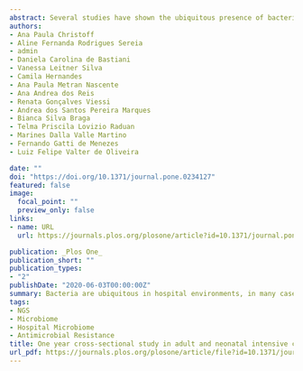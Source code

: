 ```yaml
---
abstract: Several studies have shown the ubiquitous presence of bacteria in hospital surfaces, staff, and patients. Frequently, these bacteria are related to HAI (healthcare-associated infections) and carry antimicrobial resistance (AMR). These HAI-related bacteria contribute to a major public health issue by increasing patient morbidity and mortality during or after hospital stay. Bacterial high-throughput amplicon gene sequencing along with identification of AMR genes, as well as whole genome sequencing (WGS), are biotechnological tools that allow multiple-sample screening for a diversity of bacteria. In this paper, we used these methods to perform a one-year cross sectional profiling of bacteria and AMR genes in adult and neonatal intensive care units (ICU and NICU) in a Brazilian public, tertiary hospital. Our results showed high abundances of HAI-related bacteria such as S. epidermidis, S. aureus, K. pneumoniae, A. baumannii complex, E. coli, E. faecalis, and P. aeruginosa in patients and hospital surfaces. Most abundant AMR genes detected throughout ICU and NICU were mecA, blaCTX-M-1 group, blaSHV-like, and blaKPC-like. We found that NICU environment and patients were more widely contaminated with pathogenic bacteria than ICU. Patient samples, despite the higher bacterial load, have lower bacterial diversity than environmental samples in both units. Finally, we also identified contamination hotspots in the hospital environment showing constant frequencies of bacterial and AMR contamination throughout the year. Whole genome sequencing (WGS), 16S rRNA oligotypes, and AMR identification allowed a high-resolution characterization of the hospital microbiome profile.
authors:
- Ana Paula Christoff
- Aline Fernanda Rodrigues Sereia
- admin
- Daniela Carolina de Bastiani
- Vanessa Leitner Silva
- Camila Hernandes
- Ana Paula Metran Nascente
- Ana Andrea dos Reis
- Renata Gonçalves Viessi
- Andrea dos Santos Pereira Marques
- Bianca Silva Braga
- Telma Priscila Lovizio Raduan
- Marines Dalla Valle Martino
- Fernando Gatti de Menezes
- Luiz Felipe Valter de Oliveira

date: ""
doi: "https://doi.org/10.1371/journal.pone.0234127"
featured: false
image:
  focal_point: ""
  preview_only: false
links:
- name: URL
  url: https://journals.plos.org/plosone/article?id=10.1371/journal.pone.0234127

publication: _Plos One_
publication_short: ""
publication_types:
- "2"
publishDate: "2020-06-03T00:00:00Z"
summary: Bacteria are ubiquitous in hospital environments, in many cases threatening infection control. In this study, we use next-generation sequencing to track down these bacteria in intensive care units (ICUs) from a Brazilian hospital for a one-year period, covering environmental samples, hospital staff, and patients. We keep track of neonatal and adult ICUs and report abundance and diversity results as well as microbial resistance profiles.
tags:
- NGS
- Microbiome
- Hospital Microbiome
- Antimicrobial Resistance
title: One year cross-sectional study in adult and neonatal intensive care units reveals the bacterial and antimicrobial resistance genes profiles in patients and hospital surfaces
url_pdf: https://journals.plos.org/plosone/article/file?id=10.1371/journal.pone.0234127&type=printable
---
```


